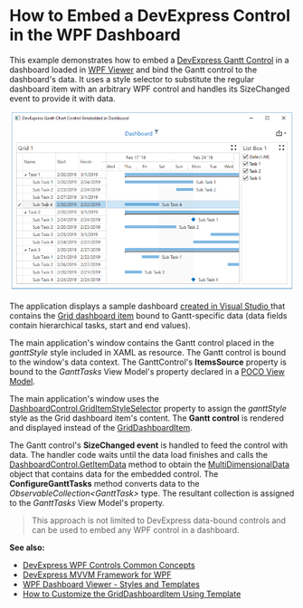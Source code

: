 # How to Embed a DevExpress Control in the WPF Dashboard

This example demonstrates how to embed a [DevExpress Gantt Control](https://community.devexpress.com/blogs/wpf/archive/2018/10/31/wpf-gantt-control-ctp-v18-2.aspx) in a dashboard loaded in [WPF Viewer](https://docs.devexpress.com/Dashboard/119813) and bind the Gantt control to the dashboard's data. It uses a style selector to substitute the regular dashboard item with an arbitrary WPF control and handles its SizeChanged event to provide it with data.

![screenshot](https://github.com/DevExpress-Examples/wpf-dashboard-how-to-embed-devexpress-control/blob/18.2.6%2B/images/screenshot.png)

The application displays a sample dashboard [created in Visual Studio ](https://docs.devexpress.com/Dashboard/17519) that contains the [Grid dashboard item](https://docs.devexpress.com/Dashboard/15150) bound to Gantt-specific data (data fields contain hierarchical tasks, start and end values).

The main application's window contains the Gantt control placed in the _ganttStyle_ style included in XAML as resource. The Gantt control is bound to the window's data context. The GanttControl's **ItemsSource** property is bound to the _GanttTasks_ View Model's property declared in a [POCO View Model](https://docs.devexpress.com/WPF/17352).

The main application's window uses the [DashboardControl.GridItemStyleSelector](https://docs.devexpress.com/Dashboard/DevExpress.DashboardWpf.DashboardControlBase.GridItemStyleSelector) property to assign the _ganttStyle_ style as the Grid dashboard item's content. The **Gantt control** is rendered and displayed instead of the [GridDashboardItem](https://docs.devexpress.com/Dashboard/DevExpress.DashboardCommon.GridDashboardItem).

The Gantt control's **SizeChanged event** is handled to feed the control with data. The handler code waits until the data load finishes and calls the [DashboardControl.GetItemData](https://docs.devexpress.com/Dashboard/DevExpress.DashboardWpf.DashboardControl.GetItemData(System.String)) method to obtain the [MultiDimensionalData](https://docs.devexpress.com/Dashboard/DevExpress.DashboardCommon.ViewerData.MultiDimensionalData) object that contains data for the embedded control. The **ConfigureGanttTasks** method converts data to the _ObservableCollection&lt;GanttTask&gt;_ type. The resultant collection is assigned to the _GanttTasks_ View Model's property.

> This approach is not limited to DevExpress data-bound controls and can be used to embed any WPF control in a dashboard.

**See also:**

* [DevExpress WPF Controls Common Concepts](https://docs.devexpress.com/WPF/6794)
* [DevExpress MVVM Framework for WPF](https://docs.devexpress.com/WPF/15112)
* [WPF Dashboard Viewer - Styles and Templates](https://docs.devexpress.com/Dashboard/400142)
* [How to Customize the GridDashboardItem Using Template](https://github.com/DevExpress-Examples/wpf-dashboard-how-to-customize-items-using-templates)
